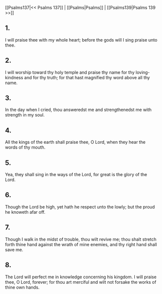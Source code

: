 [[Psalms137|<< Psalms 137]] | [[Psalms|Psalms]] | [[Psalms139|Psalms 139 >>]]
## 1.
I will praise thee with my whole heart; before the gods will I sing praise unto thee.
## 2.
I will worship toward thy holy temple and praise thy name for thy loving-kindness and for thy truth; for that hast magnified thy word above all thy name.
## 3.
In the day when I cried, thou answeredst me and strengthenedst me with strength in my soul.
## 4.
All the kings of the earth shall praise thee, O Lord, when they hear the words of thy mouth.
## 5.
Yea, they shall sing in the ways of the Lord, for great is the glory of the Lord.
## 6.
Though the Lord be high, yet hath he respect unto the lowly; but the proud he knoweth afar off.
## 7.
Though I walk in the midst of trouble, thou wilt revive me; thou shalt stretch forth thine hand against the wrath of mine enemies, and thy right hand shall save me.
## 8.
The Lord will perfect me in knowledge concerning his kingdom. I will praise thee, O Lord, forever; for thou art merciful and wilt not forsake the works of thine own hands.

